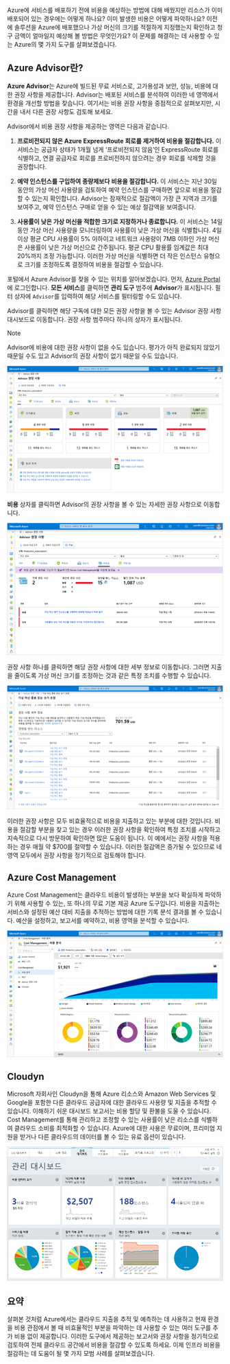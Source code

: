 Azure에 서비스를 배포하기 전에 비용을 예상하는 방법에 대해 배웠지만 리소스가 이미 배포되어 있는 경우에는 어떻게 하나요? 이미 발생한 비용은 어떻게 파악하나요? 이전에 솔루션을 Azure에 배포했으나 가상 머신의 크기를 적절하게 지정했는지 확인하고 청구 금액이 얼마일지 예상해 볼 방법은 무엇인가요? 이 문제를 해결하는 데 사용할 수 있는 Azure의 몇 가지 도구를 살펴보겠습니다.

## <a name="what-is-azure-advisor"></a>Azure Advisor란?

**Azure Advisor**는 Azure에 빌드된 무료 서비스로, 고가용성과 보안, 성능, 비용에 대한 권장 사항을 제공합니다. Advisor는 배포된 서비스를 분석하여 이러한 네 영역에서 환경을 개선할 방법을 찾습니다. 여기서는 비용 권장 사항을 중점적으로 살펴보지만, 시간을 내서 다른 권장 사항도 검토해 보세요.

Advisor에서 비용 권장 사항을 제공하는 영역은 다음과 같습니다.

1. **프로비전되지 않은 Azure ExpressRoute 회로를 제거하여 비용을 절감합니다.**
    이 서비스는 공급자 상태가 1개월 넘게 ‘프로비전되지 않음’인 ExpressRoute 회로를 식별하고, 연결 공급자로 회로를 프로비전하지 않으려는 경우 회로를 삭제할 것을 권장합니다.

1. **예약 인스턴스를 구입하여 종량제보다 비용을 절감합니다.**
    이 서비스는 지난 30일 동안의 가상 머신 사용량을 검토하여 예약 인스턴스를 구매하면 앞으로 비용을 절감할 수 있는지 확인합니다. Advisor는 잠재적으로 절감액이 가장 큰 지역과 크기를 보여주고, 예약 인스턴스 구매로 얻을 수 있는 예상 절감액을 보여줍니다.

1. **사용률이 낮은 가상 머신을 적합한 크기로 지정하거나 종료합니다.**
    이 서비스는 14일 동안 가상 머신 사용량을 모니터링하여 사용률이 낮은 가상 머신을 식별합니다. 4일 이상 평균 CPU 사용률이 5% 이하이고 네트워크 사용량이 7MB 이하인 가상 머신은 사용률이 낮은 가상 머신으로 간주됩니다. 평균 CPU 활용률 임계값은 최대 20%까지 조정 가능합니다. 이러한 가상 머신을 식별하면 더 작은 인스턴스 유형으로 크기를 조정하도록 결정하여 비용을 절감할 수 있습니다.

포털에서 Azure Advisor를 찾을 수 있는 위치를 알아보겠습니다. 먼저, [Azure Portal](https://portal.azure.com?azure-portal=true)에 로그인합니다. **모든 서비스**를 클릭하면 **관리 도구** 범주에 **Advisor**가 표시됩니다. 필터 상자에 `Advisor`를 입력하여 해당 서비스를 필터링할 수도 있습니다.

Advisor를 클릭하면 해당 구독에 대한 모든 권장 사항을 볼 수 있는 Advisor 권장 사항 대시보드로 이동합니다. 권장 사항 범주마다 하나의 상자가 표시됩니다.

> [!NOTE]
> Advisor에 비용에 대한 권장 사항이 없을 수도 있습니다. 평가가 아직 완료되지 않았기 때문일 수도 있고 Advisor의 권장 사항이 없기 때문일 수도 있습니다.

![Advisor 권장 사항을 위한 4개의 범주 상자인 고가용성, 보안, 성능 및 비용이 있는 Advisor 블레이드를 보여 주는 Azure Portal의 스크린샷](../media/3-advisor-recommendations.png)

**비용** 상자를 클릭하면 Advisor의 권장 사항을 볼 수 있는 자세한 권장 사항으로 이동합니다.

![Advisor 블레이드의 비용 권장 사항 부분을 보여 주는 Azure Portal의 스크린샷](../media/3-advisor-cost-recommendations.png)

권장 사항 하나를 클릭하면 해당 권장 사항에 대한 세부 정보로 이동합니다. 그러면 지출을 줄이도록 가상 머신 크기를 조정하는 것과 같은 특정 조치를 수행할 수 있습니다.

![가상 머신 권장 사항 종료 또는 크기 조정에 대한 권장 세부 정보를 보여 주는 Azure Portal의 스크린샷](../media/3-advisor-resize-vm.png)

이러한 권장 사항은 모두 비효율적으로 비용을 지출하고 있는 부분에 대한 것입니다. 비용을 절감할 부분을 찾고 있는 경우 이러한 권장 사항을 확인하여 특정 조치를 시작하고 지속적으로 다시 방문하여 확인하면 많은 도움이 됩니다. 이 예에서는 권장 사항을 적용하는 경우 매월 약 $700를 절약할 수 있습니다. 이러한 절감액은 증가될 수 있으므로 네 영역 모두에서 권장 사항을 정기적으로 검토해야 합니다.

## <a name="azure-cost-management"></a>Azure Cost Management

Azure Cost Management는 클라우드 비용이 발생하는 부분을 보다 확실하게 파악하기 위해 사용할 수 있는, 또 하나의 무료 기본 제공 Azure 도구입니다. 비용을 지출하는 서비스와 설정된 예산 대비 지출을 추적하는 방법에 대한 기록 분석 결과를 볼 수 있습니다. 예산을 설정하고, 보고서를 예약하고, 비용 영역을 분석할 수 있습니다.

![Cost Management + 청구 블레이드의 비용 분석 섹션을 보여 주는 Azure Portal의 스크린샷](../media/3-cost-management.png)

## <a name="cloudyn"></a>Cloudyn

Microsoft 자회사인 Cloudyn을 통해 Azure 리소스와 Amazon Web Services 및 Google을 포함한 다른 클라우드 공급자에 대한 클라우드 사용량 및 지출을 추적할 수 있습니다. 이해하기 쉬운 대시보드 보고서는 비용 할당 및 환불을 도울 수 있습니다. Cost Management를 통해 관리하고 조정할 수 있는 사용률이 낮은 리소스를 식별하여 클라우드 소비를 최적화할 수 있습니다. Azure에 대한 사용은 무료이며, 프리미엄 지원을 받거나 다른 클라우드의 데이터를 볼 수 있는 유료 옵션이 있습니다.

![Cloudyn 관리 대시보드를 보여 주는 Azure Portal의 스크린샷](../media/3-cloudyn-mgt-dash.png)

## <a name="summary"></a>요약

살펴본 것처럼 Azure에서는 클라우드 지출을 추적 및 예측하는 데 사용하고 현재 환경을 비용 관점에서 볼 때 비효율적인 부분을 파악하는 데 사용할 수 있는 여러 도구를 추가 비용 없이 제공합니다. 이러한 도구에서 제공하는 보고서와 권장 사항을 정기적으로 검토하여 전체 클라우드 공간에서 비용을 절감할 수 있도록 하세요. 이제 인프라 비용을 절감하는 데 도움이 될 몇 가지 모범 사례를 살펴보겠습니다.
